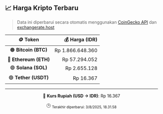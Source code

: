 

<!-- HARGA_KRIPTO -->
## 📈 Harga Kripto Terbaru

> Data ini diperbarui secara otomatis menggunakan [CoinGecko API](https://www.coingecko.com/) dan [exchangerate.host](https://exchangerate.host/)

<div align="center">

| 🪙 Token | 💰 Harga (IDR) |
|:------:|---------------:|
| 🟠 **Bitcoin (BTC)**   | Rp 1.866.648.360 |
| 🔵 **Ethereum (ETH)**  | Rp 57.294.052 |
| 🟣 **Solana (SOL)**    | Rp 2.655.128 |
| 🟢 **Tether (USDT)**   | Rp 16.367 |

---

💱 **Kurs Rupiah (USD → IDR)**: Rp 16.367

🕒 <sub>Terakhir diperbarui: 3/8/2025, 18.31.58</sub>

</div>
<!-- /HARGA_KRIPTO -->
